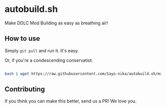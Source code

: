 # autobuild.sh
Make DDLC Mod Building as easy as breathing air!
## How to use

Simply `git pull` and run it. It's easy.

Or, if you're a condescending conservatist:

```sh

bash | wget https://raw.githubusercontent.com/Sayo-nika/autobuild.sh/master/autobuild.sh
````
## Contributing

If you think you can make this better, send us a PR! We love you.
